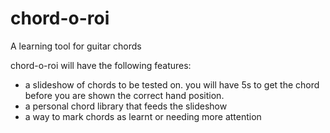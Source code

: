 chord-o-roi
===========

A learning tool for guitar chords

chord-o-roi will have the following features:

* a slideshow of chords to be tested on. you will have 5s to get the chord before you are shown the correct hand position.
* a personal chord library that feeds the slideshow
* a way to mark chords as learnt or needing more attention